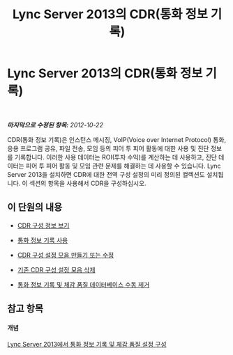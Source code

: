 ﻿---
title: Lync Server 2013의 CDR(통화 정보 기록)
TOCTitle: Lync Server 2013의 CDR(통화 정보 기록)
ms:assetid: 67726075-c77c-4191-a64f-a1cf5c7bcbb2
ms:mtpsurl: https://technet.microsoft.com/ko-kr/library/JJ688079(v=OCS.15)
ms:contentKeyID: 49885794
ms.date: 08/24/2015
mtps_version: v=OCS.15
ms.translationtype: HT
---

# Lync Server 2013의 CDR(통화 정보 기록)

 

_**마지막으로 수정된 항목:** 2012-10-22_

CDR(통화 정보 기록)은 인스턴스 메시징, VoIP(Voice over Internet Protocol) 통화, 응용 프로그램 공유, 파일 전송, 모임 등의 피어 투 피어 활동에 대한 사용 및 진단 정보를 기록합니다. 이러한 사용 데이터는 ROI(투자 수익)를 계산하는 데 사용하고, 진단 데이터는 피어 투 피어 활동 및 모임 관련 문제를 해결하는 데 사용할 수 있습니다. Lync Server 2013을 설치하면 CDR에 대한 전역 구성 설정의 미리 정의된 컬렉션도 설치됩니다. 이 섹션의 항목을 사용해서 CDR을 구성하십시오.

## 이 단원의 내용

  - [CDR 구성 정보 보기](lync-server-2013-view-cdr-configuration-information.md)

  - [통화 정보 기록 사용](lync-server-2013-enable-call-detail-recording.md)

  - [CDR 구성 설정 모음 만들기 또는 수정](lync-server-2013-create-or-modify-a-collection-of-cdr-configuration-settings.md)

  - [기존 CDR 구성 설정 모음 삭제](lync-server-2013-delete-an-existing-collection-of-cdr-configuration-settings.md)

  - [통화 정보 기록 및 체감 품질 데이터베이스 수동 제거](lync-server-2013-manually-purging-the-call-detail-recording-and-quality-of-experience-databases.md)

## 참고 항목

#### 개념

[Lync Server 2013에서 통화 정보 기록 및 체감 품질 설정 구성](lync-server-2013-configuring-call-detail-recording-and-quality-of-experience-settings.md)

